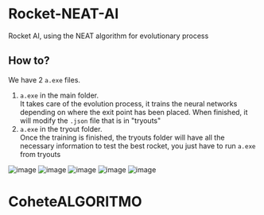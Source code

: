 # Rocket-NEAT-AI
Rocket AI, using the NEAT algorithm for evolutionary process

## How to?
We have 2 `a.exe` files.
1. `a.exe` in the main folder.<br />
   It takes care of the evolution process, it trains the neural networks depending on where the exit point has been placed. When finished, it will modify the `.json` file that is in "tryouts"
2. `a.exe` in the tryout folder.<br />
   Once the training is finished, the tryouts folder will have all the necessary information to test the best rocket, you just have to run `a.exe` from tryouts
  
![image](https://user-images.githubusercontent.com/46250121/199074384-5557190c-1a24-4a92-9b18-57a7b3b24b45.png)
![image](https://user-images.githubusercontent.com/46250121/199074438-3fb4877d-72b1-45d7-be62-fffb10492dad.png)
![image](https://user-images.githubusercontent.com/46250121/199074453-cdc50e14-3ff1-48d7-9ed7-0b4e49ad83fc.png)
![image](https://user-images.githubusercontent.com/46250121/199074475-e09f1579-7bc0-4ecc-9feb-e302158fd018.png)
![image](https://user-images.githubusercontent.com/46250121/199074526-7caa881e-78ba-42ee-aaa3-01d46018434c.png)


# CoheteALGORITMO
